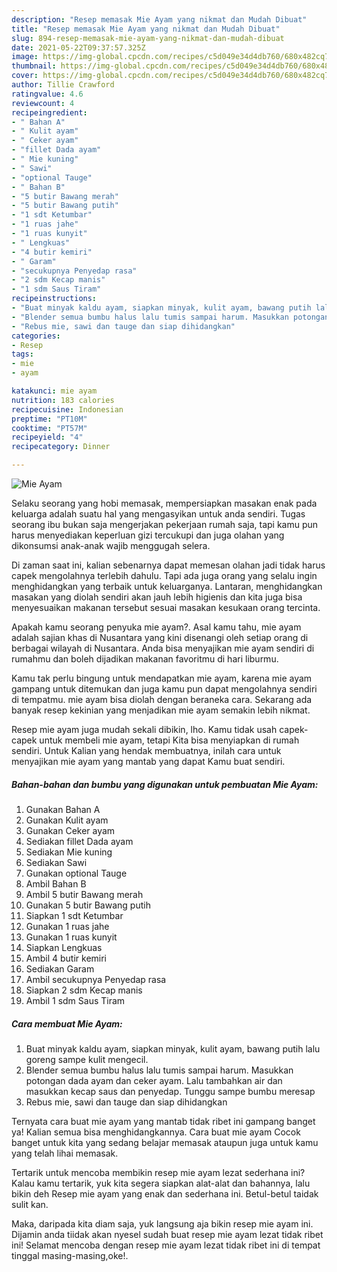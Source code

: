 ```yaml
---
description: "Resep memasak Mie Ayam yang nikmat dan Mudah Dibuat"
title: "Resep memasak Mie Ayam yang nikmat dan Mudah Dibuat"
slug: 894-resep-memasak-mie-ayam-yang-nikmat-dan-mudah-dibuat
date: 2021-05-22T09:37:57.325Z
image: https://img-global.cpcdn.com/recipes/c5d049e34d4db760/680x482cq70/mie-ayam-foto-resep-utama.jpg
thumbnail: https://img-global.cpcdn.com/recipes/c5d049e34d4db760/680x482cq70/mie-ayam-foto-resep-utama.jpg
cover: https://img-global.cpcdn.com/recipes/c5d049e34d4db760/680x482cq70/mie-ayam-foto-resep-utama.jpg
author: Tillie Crawford
ratingvalue: 4.6
reviewcount: 4
recipeingredient:
- " Bahan A"
- " Kulit ayam"
- " Ceker ayam"
- "fillet Dada ayam"
- " Mie kuning"
- " Sawi"
- "optional Tauge"
- " Bahan B"
- "5 butir Bawang merah"
- "5 butir Bawang putih"
- "1 sdt Ketumbar"
- "1 ruas jahe"
- "1 ruas kunyit"
- " Lengkuas"
- "4 butir kemiri"
- " Garam"
- "secukupnya Penyedap rasa"
- "2 sdm Kecap manis"
- "1 sdm Saus Tiram"
recipeinstructions:
- "Buat minyak kaldu ayam, siapkan minyak, kulit ayam, bawang putih lalu goreng sampe kulit mengecil."
- "Blender semua bumbu halus lalu tumis sampai harum. Masukkan potongan dada ayam dan ceker ayam. Lalu tambahkan air dan masukkan kecap saus dan penyedap. Tunggu sampe bumbu meresap"
- "Rebus mie, sawi dan tauge dan siap dihidangkan"
categories:
- Resep
tags:
- mie
- ayam

katakunci: mie ayam 
nutrition: 183 calories
recipecuisine: Indonesian
preptime: "PT10M"
cooktime: "PT57M"
recipeyield: "4"
recipecategory: Dinner

---
```



![Mie Ayam](https://img-global.cpcdn.com/recipes/c5d049e34d4db760/680x482cq70/mie-ayam-foto-resep-utama.jpg)

Selaku seorang yang hobi memasak, mempersiapkan masakan enak pada keluarga adalah suatu hal yang mengasyikan untuk anda sendiri. Tugas seorang ibu bukan saja mengerjakan pekerjaan rumah saja, tapi kamu pun harus menyediakan keperluan gizi tercukupi dan juga olahan yang dikonsumsi anak-anak wajib menggugah selera.

Di zaman  saat ini, kalian sebenarnya dapat memesan olahan jadi tidak harus capek mengolahnya terlebih dahulu. Tapi ada juga orang yang selalu ingin menghidangkan yang terbaik untuk keluarganya. Lantaran, menghidangkan masakan yang diolah sendiri akan jauh lebih higienis dan kita juga bisa menyesuaikan makanan tersebut sesuai masakan kesukaan orang tercinta. 



Apakah kamu seorang penyuka mie ayam?. Asal kamu tahu, mie ayam adalah sajian khas di Nusantara yang kini disenangi oleh setiap orang di berbagai wilayah di Nusantara. Anda bisa menyajikan mie ayam sendiri di rumahmu dan boleh dijadikan makanan favoritmu di hari liburmu.

Kamu tak perlu bingung untuk mendapatkan mie ayam, karena mie ayam gampang untuk ditemukan dan juga kamu pun dapat mengolahnya sendiri di tempatmu. mie ayam bisa diolah dengan beraneka cara. Sekarang ada banyak resep kekinian yang menjadikan mie ayam semakin lebih nikmat.

Resep mie ayam juga mudah sekali dibikin, lho. Kamu tidak usah capek-capek untuk membeli mie ayam, tetapi Kita bisa menyiapkan di rumah sendiri. Untuk Kalian yang hendak membuatnya, inilah cara untuk menyajikan mie ayam yang mantab yang dapat Kamu buat sendiri.

<!--inarticleads1-->

##### Bahan-bahan dan bumbu yang digunakan untuk pembuatan Mie Ayam:

1. Gunakan  Bahan A
1. Gunakan  Kulit ayam
1. Gunakan  Ceker ayam
1. Sediakan fillet Dada ayam
1. Sediakan  Mie kuning
1. Sediakan  Sawi
1. Gunakan optional Tauge
1. Ambil  Bahan B
1. Ambil 5 butir Bawang merah
1. Gunakan 5 butir Bawang putih
1. Siapkan 1 sdt Ketumbar
1. Gunakan 1 ruas jahe
1. Gunakan 1 ruas kunyit
1. Siapkan  Lengkuas
1. Ambil 4 butir kemiri
1. Sediakan  Garam
1. Ambil secukupnya Penyedap rasa
1. Siapkan 2 sdm Kecap manis
1. Ambil 1 sdm Saus Tiram




<!--inarticleads2-->

##### Cara membuat Mie Ayam:

1. Buat minyak kaldu ayam, siapkan minyak, kulit ayam, bawang putih lalu goreng sampe kulit mengecil.
1. Blender semua bumbu halus lalu tumis sampai harum. Masukkan potongan dada ayam dan ceker ayam. Lalu tambahkan air dan masukkan kecap saus dan penyedap. Tunggu sampe bumbu meresap
1. Rebus mie, sawi dan tauge dan siap dihidangkan




Ternyata cara buat mie ayam yang mantab tidak ribet ini gampang banget ya! Kalian semua bisa menghidangkannya. Cara buat mie ayam Cocok banget untuk kita yang sedang belajar memasak ataupun juga untuk kamu yang telah lihai memasak.

Tertarik untuk mencoba membikin resep mie ayam lezat sederhana ini? Kalau kamu tertarik, yuk kita segera siapkan alat-alat dan bahannya, lalu bikin deh Resep mie ayam yang enak dan sederhana ini. Betul-betul taidak sulit kan. 

Maka, daripada kita diam saja, yuk langsung aja bikin resep mie ayam ini. Dijamin anda tiidak akan nyesel sudah buat resep mie ayam lezat tidak ribet ini! Selamat mencoba dengan resep mie ayam lezat tidak ribet ini di tempat tinggal masing-masing,oke!.

